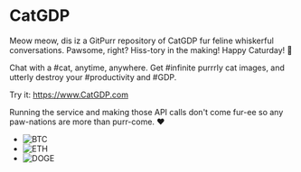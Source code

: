 # CatGDP
​Meow meow, dis iz a GitPurr repository of CatGDP fur feline whiskerful conversations. Pawsome, right? Hiss-tory in the making! Happy Caturday! 🐾 

Chat with a #cat, anytime, anywhere. Get #infinite purrrly cat images, and utterly destroy your #productivity and #GDP.

Try it: https://www.CatGDP.com

Running the service and making those API calls don't come fur-ee so any paw-nations are more than purr-come. :heart:

- ![BTC](https://img.shields.io/badge/BTC-3F6qmL1hXxTwyusBKzCEE99xp4Xq5zS5WW-orange)
- ![ETH](https://img.shields.io/badge/ETH-0x62b51e4f3ae971338f1016f4cab52159c2aacf2a-blue)
- ![DOGE](https://img.shields.io/badge/DOGE-DJCJpk61fwKNEQgPoK7fP8frojubAjuMUZ-yellowgreen)
